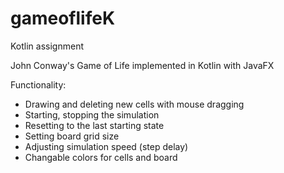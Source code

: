 # gameoflifeK
Kotlin assignment

John Conway's Game of Life implemented in Kotlin with JavaFX

Functionality:

- Drawing and deleting new cells with mouse dragging
- Starting, stopping the simulation
- Resetting to the last starting state
- Setting board grid size
- Adjusting simulation speed (step delay)
- Changable colors for cells and board
